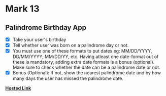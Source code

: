 # Mark 13

## Palindrome Birthday App

- [x] Take your user's birthday
- [x] Tell whether user was born on a palindrome day or not.
- [x] You must use one of these formats to put dates eg: MM/DD/YYYY, DD/MM/YYYY, MM/DD/YY, etc. Having atleast one date-format out of these is mandatory, adding extra date formats is a bonus (optional). Make sure to check whether the date can be a palindrome date or not.
- [x] Bonus (Optional): If not, show the nearest palindrome date and by how many days the user has missed the palindrome date.

[**Hosted Link**](https://mark13.neog.swapnadeep.com/)
